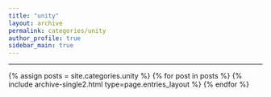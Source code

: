 ```yaml
---
title: "unity"
layout: archive
permalink: categories/unity
author_profile: true
sidebar_main: true
---
```

<!-- 공백이 포함되어 있는 카테고리 이름의 경우 site.categories.['a b c'] 이런식으로! -->

***
{% assign posts = site.categories.unity %}
{% for post in posts %} {% include archive-single2.html type=page.entries_layout %} {% endfor %}
